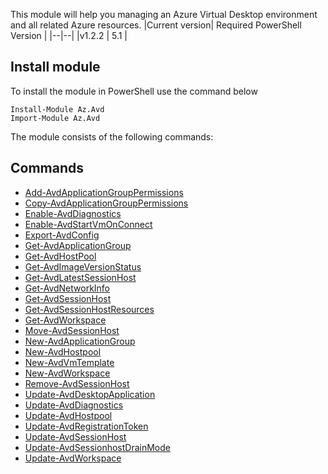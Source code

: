 
This module will help you managing an Azure Virtual Desktop environment and all related Azure resources.
|Current version| Required PowerShell Version |
|--|--|
|v1.2.2 | 5.1 |

## Install module
To install the module in PowerShell use the command below

    Install-Module Az.Avd
    Import-Module Az.Avd

The module consists of the following commands:

## Commands
- [Add-AvdApplicationGroupPermissions](./Docs/Add-AvdApplicationGroupPermissions.md)
- [Copy-AvdApplicationGroupPermissions](./Docs/Copy-AvdApplicationGroupPermissions.md)
- [Enable-AvdDiagnostics](./Docs/Enable-AvdDiagnostics.md)
- [Enable-AvdStartVmOnConnect](./Docs/Enable-AvdStartVmOnConnect.md)
- [Export-AvdConfig](./Docs/Export-AvdConfig.md)
- [Get-AvdApplicationGroup](./Docs/Get-AvdApplicationGroup.md)
- [Get-AvdHostPool](./Docs/Get-AvdHostPool.md)
- [Get-AvdImageVersionStatus](./Docs/Get-AvdImageVersionStatus.md)
- [Get-AvdLatestSessionHost](./Docs/Get-AvdLatestSessionHost.md)
- [Get-AvdNetworkInfo](./Docs/Get-AvdNetworkInfo.md)
- [Get-AvdSessionHost](./Docs/Get-AvdSessionHost.md)
- [Get-AvdSessionHostResources](./Docs/Get-AvdSessionHostResources.md)
- [Get-AvdWorkspace](./Docs/Get-AvdWorkspace.md)
- [Move-AvdSessionHost](./Docs/Move-AvdSessionhost.md)
- [New-AvdApplicationGroup](./Docs/New-AvdApplicationGroup.md)
- [New-AvdHostpool](./Docs/New-AvdHostpool.md)
- [New-AvdVmTemplate](./Docs/New-AvdVmTemplate.md)
- [New-AvdWorkspace](./Docs/New-AvdWorkspace.md)
- [Remove-AvdSessionHost](./Docs/Remove-AvdSessionhost.md)
- [Update-AvdDesktopApplication](./Docs/Update-AvdDesktopApplication.md)
- [Update-AvdDiagnostics](./Docs/Update-AvdDiagnostics.md)
- [Update-AvdHostpool](./Docs/Update-AvdHostpool.md)
- [Update-AvdRegistrationToken](./Docs/Update-AvdRegistrationToken.md)
- [Update-AvdSessionHost](./Docs/Update-AvdSessionHost.md)
- [Update-AvdSessionhostDrainMode](./Docs/Update-AvdSessionhostDrainMode.md)
- [Update-AvdWorkspace](./Docs/Update-AvdWorkspace.md)